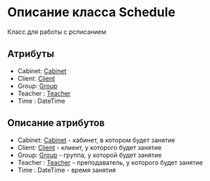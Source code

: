 # Описание класса Schedule
Класс для работы с рсписанием

## Атрибуты

* Cabinet: [Cabinet](https://github.com/polinanch/Documents/blob/master/Cabinet.md "объект класса Cabinet")
* Client: [Client](https://github.com/polinanch/Documents/blob/master/Client.md "объект класса Client")
* Group: [Group](https://github.com/polinanch/Documents/blob/master/Group.md "объект класса Group")
* Teacher : [Teacher](https://github.com/polinanch/Documents/blob/master/Teacher.md "объект класса Teacher")
* Time : DateTime

## Описание атрибутов

* Cabinet: [Cabinet](https://github.com/polinanch/Documents/blob/master/Cabinet.md "объект класса Cabinet") - кабинет, в котором будет занятие
* Client: [Client](https://github.com/polinanch/Documents/blob/master/Client.md "объект класса Client") - клиент, у которого будет занятие
* Group: [Group](https://github.com/polinanch/Documents/blob/master/Group.md "объект класса Group") - группа, у которой будет занятие
* Teacher : [Teacher](https://github.com/polinanch/Documents/blob/master/Teacher.md "объект класса Teacher") - преподаватель, у которого будет занятие
* Time : DateTime - время занятия
